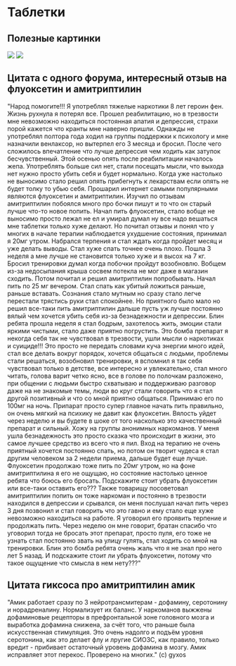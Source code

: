# Таблетки

## Полезные картинки
![](https://cloud.githubusercontent.com/assets/21181755/20240000/f1c7eccc-a91e-11e6-952a-a3085338b308.png)
![](https://cloud.githubusercontent.com/assets/21181755/20240001/f5aa3232-a91e-11e6-9f13-7a05eb68bf6b.gif)

## Цитата с одного форума, интересный отзыв на флуоксетин и амитриптилин
"Народ помогите!!! Я употреблял тяжелые наркотики 8 лет героин фен. Жизнь рухнула я потерял все. Прошел реабилитацию, но в трезвости мне невозможно находиться постоянная апатия и депрессия, страхи порой кажется что кранты мне наверно пришли. Однажды не употреблял полтора года ходил на группы поддержки к психологу и мне назначили венлаксор, но вытерпел его 3 месяца и бросил. После чего сложилось впечатление что лучше депрессия чем ходить как затупок бесчувственный. Этой осенью опять после реабилитации началось жепа. Употреблять больше сил нет, стали посещать мысли, что выхода нет нужно просто убить себя и будет нормально. Когда уже настолько не выносимо стало решил опять прибегнуть к лекарствам если опять не будет толку то убью себя. Прошарил интернет самыми популярными являются флуоксетин и амитриптилин. Изучил по отзывам амитриптилин побоялся много про бочки пишут и то что он старый лучше что-то новое попить. Начал пить флуоксетин, стало вобще не выносимо просто лежал не ел и умирал думал ну все надо вешаться мне таблетки только хуже делают. Но почитал отзывы и понял что у многих в начале терапии наблюдается ухудшение состояния, принимал я 20мг утром. Набрался терпения и стал ждать когда пройдет месяц и уже делать выводы. Стал хуже спать точнее очень плохо. Пошла 3 неделя а мне лучше не становится только хуже и я высох на 7 кг. Бросил тренировки думал когда побочки пройдут возобновлю. Вобщем из-за недосыпания крыша сосвем потекла не мог даже в магазин сходить. Потом почитал и решил амитриптилин попробывать. Начал пить по 25 мг вечером. Стал спать как убитый ложиться раньше, раньше вставать. Сознания стало мутным но сразу стало легче перестали трястись руки стал спокойнее. Но приятного было мало но решил все-таки пить амитриптилин дальше пусть уж лучше постоянно вялый чем хочется убить себя из-за безнадежности и депрессии. Блин ребята прошла неделя я стал бодрым, захотелось жить, эмоции стали яркими чистыми, стало даже приятно погрустить. Это бомба препарат я некогда себя так не чувствовал в трезвости, ушли мысли о наркотиках и суициде!!! Это просто не передать словами куча энергии много идей, стал все делать вокруг порядок, хочется общаться с людьми, проблемы стали решаться, возобновил тренировки, я вспомнил я так себя чувствовал только в детстве, все интересно и увлекательно, стал много читать, голова варит четко ясно, все в голове по полочкам разложено, при общении с людьми быстро схватываю и поддерживаю разговор даже на не знакомые темы, люди во круг стали говорить что я стал другой позитивный и что со мной приятно общаться. Принимаю его по 100мг на ночь. Припарат просто супер главное начать пить правильно, он очень мягкий на психику не давит как флуоксетин. Вялость уйдет через неделю и вы будете в шоке от того насколько это качественный препарат и сильный. Хожу на группы анонимных наркоманов. У меня ушла безнадежность это просто сказка что происходит в жизни, это самое лучшее средство из всего что я пил. Вход на терапию не очень приятный хочется постоянно спать, но потом он творит чудеса я стал другим человеком за 2 недели приема, дальше будет еще лучше. Флуоксетин продолжаю тоже пить по 20мг утром, но на фоне амитриптилина я его не ощущаю, но состояние настолько ценное ребята что боюсь его бросать. Подскажите стоит убрать флуоксетин или все-таки оставить его??? Также товарищу посоветовал амитриптилин попить он тоже наркоман и постоянно в трезвости находился в депрессии и срывался, он меня послушал начал пить через 3 дня позвонил и стал говорить что это гавно и ему стало еще хуже невозможно находиться на работе. Я уговорил его проявить терпение и продолжать пить. Через неделю он мне говорит, братан спасибо что уговорил тогда не бросать этот препарат, просто пуля, его тоже не узнать стал постоянно звать на улицу гулять, стал ходить со мной на тренировки. Блин это бомба ребята очень жаль что я не знал про него лет 5 назад. И подскажите стоит ли убрать флуоксетин, потому что такое ощущение что смысла в нем нету???" 

## Цитата гиксоса про амитриптилин амик
"Амик работает сразу по 3 нейротрансмитерам - дофамину, серотонину и норадреналину. Нормализует их баланс. У наркоманов выжжены дофаминовые рецепторы в префронтальной зоне головного мозга и выработка дофамина снижена, за счёт того, что раньше была искусственная стимуляция. Это очень надолго и подъём уровня серотонина, как это делает флу и лругие СИОЗС, как правило, только вредит - прибивает остаточный уровень дофамина в мозгу. Амик исправляет этот перекос. Проверено на многих." (c) gyxos
